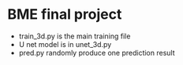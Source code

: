 # BME final project

- train_3d.py is the main training file
- U net model is in unet_3d.py
- pred.py randomly produce one prediction result
